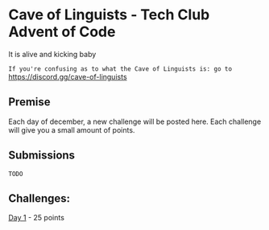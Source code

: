 # Cave of Linguists - Tech Club Advent of Code

It is alive and kicking baby

`If you're confusing as to what the Cave of Linguists is: go to` https://discord.gg/cave-of-linguists

## Premise

Each day of december, a new challenge will be posted here. Each challenge will give you a small amount of points.

## Submissions

`TODO`


## Challenges:

[Day 1](1.md) - 25 points